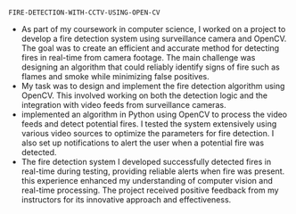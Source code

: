                                                                            FIRE-DETECTION-WITH-CCTV-USING-OPEN-CV

  *  As part of my coursework in computer science, I worked on a project to develop a fire detection system using surveillance camera and OpenCV. 
The goal was to create an efficient and accurate method for detecting fires in real-time from camera footage. The main challenge was designing an 
algorithm that could reliably identify signs of fire such as flames and smoke while minimizing false positives.
  *  My task was to design and implement the fire detection algorithm using OpenCV. This involved working on both the detection logic and the
 integration with video feeds from surveillance cameras.
  *  implemented an algorithm in Python using OpenCV to process the video feeds and detect potential fires. I tested the system extensively using
various video sources to optimize the parameters for fire detection. I also set up notifications to alert the user when a potential fire was detected.
  *  The fire detection system I developed successfully detected fires in real-time during testing, providing reliable alerts when fire was present.
this experience enhanced my understanding of computer vision and real-time processing. The project received positive feedback from my instructors for
its innovative approach and effectiveness. 
